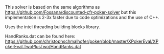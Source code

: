 This solver is based on the same algorithms as https://github.com/Fossana/discounted-cfr-poker-solver but this implementation is 2-3x faster due to code optimizations and the use of C++.

Uses the intel threading building blocks library.

HandRanks.dat can be found here: https://github.com/christophschmalhofer/poker/blob/master/XPokerEval/XPokerEval.TwoPlusTwo/HandRanks.dat
